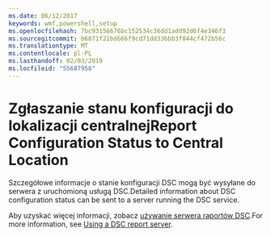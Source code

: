 ```yaml
---
ms.date: 06/12/2017
keywords: wmf,powershell,setup
ms.openlocfilehash: 7bc93156676bc152534c36dd1add92d6f4e346f3
ms.sourcegitcommit: b6871f21bd666f9cd71dd336bb3f844cf472b56c
ms.translationtype: MT
ms.contentlocale: pl-PL
ms.lasthandoff: 02/03/2019
ms.locfileid: "55687958"
---
```

# <a name="report-configuration-status-to-central-location"></a><span data-ttu-id="73ad0-102">Zgłaszanie stanu konfiguracji do lokalizacji centralnej</span><span class="sxs-lookup"><span data-stu-id="73ad0-102">Report Configuration Status to Central Location</span></span>

<span data-ttu-id="73ad0-103">Szczegółowe informacje o stanie konfiguracji DSC mogą być wysyłane do serwera z uruchomioną usługą DSC.</span><span class="sxs-lookup"><span data-stu-id="73ad0-103">Detailed information about DSC configuration status can be sent to a server running the DSC service.</span></span>

<span data-ttu-id="73ad0-104">Aby uzyskać więcej informacji, zobacz [używanie serwera raportów DSC](https://msdn.microsoft.com/powershell/dsc/reportserver).</span><span class="sxs-lookup"><span data-stu-id="73ad0-104">For more information, see [Using a DSC report server](https://msdn.microsoft.com/powershell/dsc/reportserver).</span></span>
